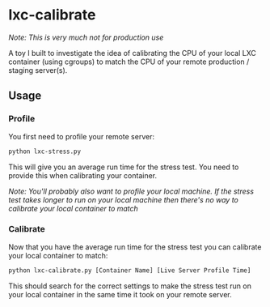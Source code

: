 # lxc-calibrate

_Note: This is very much not for production use_

A toy I built to investigate the idea of calibrating the CPU of your local LXC container (using cgroups)
to match the CPU of your remote production / staging server(s).

## Usage

### Profile

You first need to profile your remote server:

```bash
python lxc-stress.py
```

This will give you an average run time for the stress test. You need to provide this when calibrating
your container.

_Note: You'll probably also want to profile your local machine. If the stress test takes longer
to run on your local machine then there's no way to calibrate your local container to match_

### Calibrate

Now that you have the average run time for the stress test you can calibrate your local container to
match:

```bash
python lxc-calibrate.py [Container Name] [Live Server Profile Time]
```

This should search for the correct settings to make the stress test run on your local container
in the same time it took on your remote server.